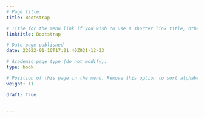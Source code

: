 ```yaml
---
# Page title
title: Bootstrap

# Title for the menu link if you wish to use a shorter link title, otherwise remove this option.
linktitle: Bootstrap

# Date page published
date: 22022-01-10T17:21:40Z021-12-23

# Academic page type (do not modify).
type: book

# Position of this page in the menu. Remove this option to sort alphabetically.
weight: 11

draft: True


---
```

